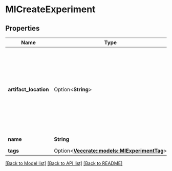# MlCreateExperiment

## Properties

Name | Type | Description | Notes
------------ | ------------- | ------------- | -------------
**artifact_location** | Option<**String**> | Location where all artifacts for the experiment are stored. If not provided, the remote server will select an appropriate default. | [optional]
**name** | **String** | Experiment name. | 
**tags** | Option<[**Vec<crate::models::MlExperimentTag>**](MlExperimentTag.md)> |  | [optional]

[[Back to Model list]](../README.md#documentation-for-models) [[Back to API list]](../README.md#documentation-for-api-endpoints) [[Back to README]](../README.md)


